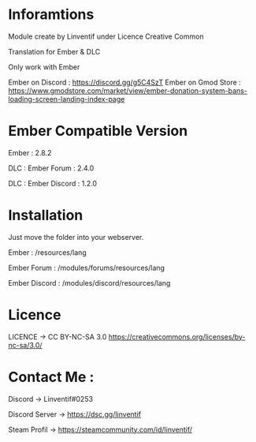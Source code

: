 # Inforamtions

Module create by Linventif under Licence Creative Common 

Translation for Ember & DLC

Only work with Ember

Ember on Discord : https://discord.gg/g5C4SzT
Ember on Gmod Store : https://www.gmodstore.com/market/view/ember-donation-system-bans-loading-screen-landing-index-page



# Ember Compatible Version

Ember : 2.8.2

DLC : Ember Forum : 2.4.0

DLC : Ember Discord : 1.2.0



# Installation

Just move the folder into your webserver.

Ember : /resources/lang

Ember Forum : /modules/forums/resources/lang

Ember Discord : /modules/discord/resources/lang



# Licence

LICENCE -> CC BY-NC-SA 3.0
https://creativecommons.org/licenses/by-nc-sa/3.0/



# Contact Me :

Discord -> Linventif#0253

Discord Server -> https://dsc.gg/linventif

Steam Profil -> https://steamcommunity.com/id/linventif/